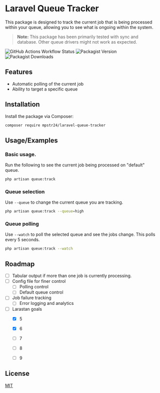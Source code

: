 
# Laravel Queue Tracker

This package is designed to track the current job that is being processed within your queue, allowing you to see what is ongoing within the system.

> **Note:** This package has been primarily tested with sync and database. Other queue drivers might not work as expected.

![GitHub Actions Workflow Status](https://img.shields.io/github/actions/workflow/status/mpstr24/laravel-queue-tracker/run-tests.yml?branch=main)
![Packagist Version](https://img.shields.io/packagist/v/mpstr24/laravel-queue-tracker)
![Packagist Downloads](https://img.shields.io/packagist/dt/mpstr24/laravel-queue-tracker)

## Features

- Automatic polling of the current job
- Ability to target a specific queue

## Installation

Install the package via Composer:

```bash
composer require mpstr24/laravel-queue-tracker
```

## Usage/Examples

### Basic usage.
Run the following to see the current job being processed on "default" queue.

```bash
php artisan queue:track
```

### Queue selection

Use ```--queue``` to change the current queue you are tracking.

```bash
php artisan queue:track --queue=high
```

### Queue polling

Use ```--watch``` to poll the selected queue and see the jobs change. This polls every 5 seconds.

```bash
php artisan queue:track --watch
```

## Roadmap

- [ ] Tabular output if more than one job is currently processing.
- [ ] Config file for finer control
  - [ ] Polling control
  - [ ] Default queue control
- [ ] Job failure tracking
  - [ ] Error logging and analytics
- [ ] Larastan goals
    - [x] 5
    - [x] 6
    - [ ] 7
    - [ ] 8
    - [ ] 9


## License

[MIT](https://choosealicense.com/licenses/mit/)

